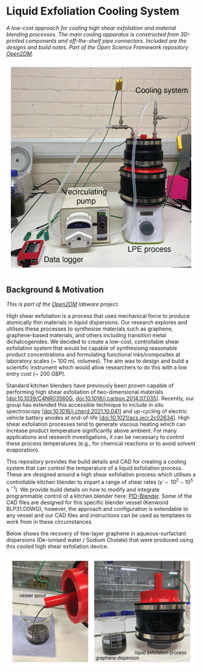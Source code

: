 # Liquid Exfoliation Cooling System

_A low-cost approach for cooling high shear exfoliation and material blending processes. The main cooling apparatus is constructed from 3D-printed components and off-the-shelf pipe connectors. Included are the designs and build notes. Part of the Open Science Framework repository [Open2DM](https://osf.io/evupy/)._

![Complete LPE assembly](./Images/complete-cooling-assembly.png)


## Background & Motivation

_This is part of the [Open2DM](https://osf.io/evupy/) labware project._

High shear exfoliation is a process that uses mechanical force to produce atomically thin materials in liquid dispersions. Our research explores and utilises these processes to synthesise materials such as graphene, graphene-based materials, and others including transition metal dichalcogenides. We decided to create a low-cost, controllable shear exfoliation system that would be capable of synthesising reasonable product concentrations and formulating functional inks/composites at laboratory scales (~ 100 mL volumes). The aim was to design and build a scientific instrument which would allow researchers to do this with a low entry cost (~ 200 GBP). 

Standard kitchen blenders have previously been proven capable of performing high shear exfoliation of two-dimensional materials [[doi:10.1039/C4NR03560G](https://doi.org/10.1039/C4NR03560G), [doi:10.1016/j.carbon.2014.07.035](https://doi.org/10.1016/j.carbon.2014.07.035)]. Recently, our group has extended this accessible technique to include _in situ_ spectroscopy [[doi:10.1016/j.cherd.2021.10.041](https://doi.org/10.1016/j.cherd.2021.10.041)] and up-cycling of electric vehicle battery anodes at end-of-life [[doi:10.1021/acs.iecr.2c02634](https://doi.org/10.1021/acs.iecr.2c02634)]. High shear exfoliation processes tend to generate viscous heating which can increase product temperature significantly above ambient. For many applications and research investigations, it can be necessary to control these process temperatures (e.g., for chemical reactions or to avoid solvent evaporation).   

This repository provides the build details and CAD for creating a cooling system that can control the temperature of a liquid exfoliation process. These are designed around a high shear exfoliation process which utilises a controllable kitchen blender to impart a range of shear rates ($\dot{\gamma} \sim 10^2-10^5$ s $^{-1}$). We provide build details on how to modify and integrate programmable control of a kitchen blender here: [PID-Blender](https://github.com/DTP587/PID-Blender). Some of the CAD files are designed for this specific blender vessel (Kenwood BLP31.D0WG), however, the approach and configuration is extendable to any vessel and our CAD files and instructions can be used as templates to work from in these circumstances.

Below shows the recovery of few-layer graphene in aqueous-surfactant dispersions (De-ionised water / Sodium Cholate) that were produced using this cooled high shear exfoliation device.

![Production of FLG](./Images/2DM-recovery.png) 

